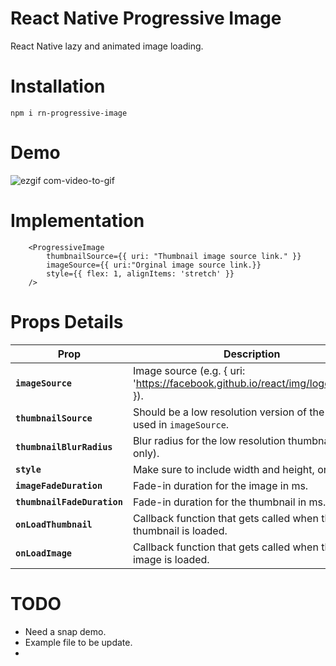 # React Native Progressive Image
React Native lazy and animated image loading.

# Installation

``` npm i rn-progressive-image ```

# Demo

![ezgif com-video-to-gif](https://user-images.githubusercontent.com/33191954/50756229-97e69e80-1283-11e9-8252-b7fb42593bb2.gif)


# Implementation

```
    <ProgressiveImage
        thumbnailSource={{ uri: "Thumbnail image source link." }}
        imageSource={{ uri:"Orginal image source link.}}
        style={{ flex: 1, alignItems: 'stretch' }}
    />

```

# Props Details

| Prop | Description | Default |
|---|---|---|
| **`imageSource`** | Image source (e.g. { uri: 'https://facebook.github.io/react/img/logo_og.png' }). | None |
| **`thumbnailSource`** | Should be a low resolution version of the image used in `imageSource`. | None |
| **`thumbnailBlurRadius`** | Blur radius for the low resolution thumbnail (iOS only). | `5` |
| **`style`** | Make sure to include width and height, or use flex. | None |
| **`imageFadeDuration`** | Fade-in duration for the image in ms. | `250` |
| **`thumbnailFadeDuration`** | Fade-in duration for the thumbnail in ms. | `250` |
| **`onLoadThumbnail`** | Callback function that gets called when the thumbnail is loaded. | `noop` |
| **`onLoadImage`** | Callback function that gets called when the main image is loaded. | `noop` |

# TODO

* Need a snap demo.
* Example file to be update.
* 
